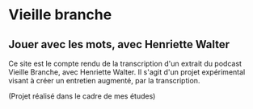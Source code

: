 # Vieille branche

## Jouer avec les mots, avec Henriette Walter

Ce site est le compte rendu de la transcription d'un extrait du podcast Vieille Branche, avec Henriette Walter.
Il s'agit d'un projet expérimental visant à créer un entretien augmenté, par la transcription.

(Projet réalisé dans le cadre de mes études)
